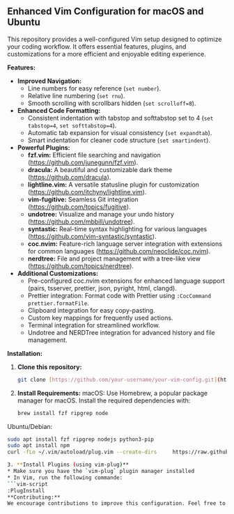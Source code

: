 ## Enhanced Vim Configuration for macOS and Ubuntu

This repository provides a well-configured Vim setup designed to optimize your coding workflow. It offers essential features, plugins, and customizations for a more efficient and enjoyable editing experience.

**Features:**

* **Improved Navigation:**
    * Line numbers for easy reference (`set number`).
    * Relative line numbering (`set rnu`).
    * Smooth scrolling with scrollbars hidden (`set scrolloff=8`).
* **Enhanced Code Formatting:**
    * Consistent indentation with tabstop and softtabstop set to 4 (`set tabstop=4`, `set softtabstop=4`).
    * Automatic tab expansion for visual consistency (`set expandtab`).
    * Smart indentation for cleaner code structure (`set smartindent`).
* **Powerful Plugins:**
    * **fzf.vim:** Efficient file searching and navigation (https://github.com/junegunn/fzf.vim).
    * **dracula:** A beautiful and customizable dark theme (https://github.com/dracula).
    * **lightline.vim:** A versatile statusline plugin for customization (https://github.com/itchyny/lightline.vim).
    * **vim-fugitive:** Seamless Git integration (https://github.com/topics/fugitive).
    * **undotree:** Visualize and manage your undo history (https://github.com/mbbill/undotree).
    * **syntastic:** Real-time syntax highlighting for various languages (https://github.com/vim-syntastic/syntastic).
    * **coc.nvim:** Feature-rich language server integration with extensions for common languages (https://github.com/neoclide/coc.nvim).
    * **nerdtree:** File and project management with a tree-like view (https://github.com/topics/nerdtree).
* **Additional Customizations:**
    * Pre-configured coc.nvim extensions for enhanced language support (pairs, tsserver, prettier, json, pyright, html, clangd).
    * Prettier integration: Format code with Prettier using `:CocCommand prettier.formatFile`.
    * Clipboard integration for easy copy-pasting.
    * Custom key mappings for frequently used actions.
    * Terminal integration for streamlined workflow.
    * Undotree and NERDTree integration for advanced history and file management.

**Installation:**

1. **Clone this repository:**

   ```bash
   git clone [https://github.com/your-username/your-vim-config.git](https://github.com/your-username/your-vim-config.git) ~/.vim

2. **Install Requirements:**
macOS:
   Use Homebrew, a popular package manager for macOS. Install the required dependencies with:
   ```bash
   brew install fzf ripgrep node

Ubuntu/Debian:
   ```bash
   sudo apt install fzf ripgrep nodejs python3-pip
   sudo apt install npm
   curl -fLo ~/.vim/autoload/plug.vim --create-dirs     https://raw.githubusercontent.com/junegunn/vim-plug/master/plug.vim

3. **Install Plugins (using vim-plug)**
   * Make sure you have the `vim-plug` plugin manager installed
   * In Vim, run the following commande:
   ```vim-script
   :PlugInstall
**Contributing:**
We encourage contributions to improve this configuration. Feel free to submit pull requests with enhancements or bug fixes.

